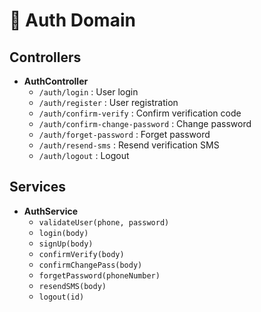 # 🔐 Auth Domain

## Controllers
- **AuthController**
  - `/auth/login` : User login
  - `/auth/register` : User registration
  - `/auth/confirm-verify` : Confirm verification code
  - `/auth/confirm-change-password` : Change password
  - `/auth/forget-password` : Forget password
  - `/auth/resend-sms` : Resend verification SMS
  - `/auth/logout` : Logout

## Services
- **AuthService**
  - `validateUser(phone, password)`
  - `login(body)`
  - `signUp(body)`
  - `confirmVerify(body)`
  - `confirmChangePass(body)`
  - `forgetPassword(phoneNumber)`
  - `resendSMS(body)`
  - `logout(id)`